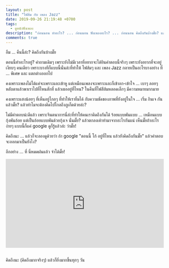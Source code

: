 ```yaml
---
layout: post
title: "ไฟส้ม กับ เพลง Jazz"
date: 2019-09-26 21:19:48 +0700
tags:
  - ดูหนังฟังเพลง
description: "ก่อนนอน ทำอะไร? ... ก่อนนอน ฟังเพลงอะไร? ... ก่อนนอน คิดถึงกันบ้างมั๊ย? แล้วยิ่งถ้านั่งอยู่ในร้านไฟส้มๆ ลมพัดเพลง Jazz มาเบาๆ ข้างๆ หู"
comments: true
---
```

อืม ... คืนนี้ล่ะ? คิดถึงกันบ้างมั๊ย

ตอนนี้ทำอะไรอยู่? คำถามเดิมๆ เพราะยังไม่มีเวลาที่อยากจะได้ยินคำตอบนี้จริงๆ เพราะยังอยากที่จะอยู่เงียบๆ คนเดียว เพราะบางทีก็แบบนี้นั่นล่ะที่ทำให้ ไฟส้มๆ และ เพลง Jazz กลายเป็นอะไรบางอย่าง ที่ ... พิเศษ และ แตกต่างออกไป

คงเพราะเพลงไม่ได้แค่จะเพราะและเข้าหู แต่เหมือนเพลงจะเพราะและก็เข้าอก-เข้าใจ ... เบาๆ ลอยๆ หลับตาแล้วพาเราไปที่ไหนสักที่ แล้วเธออยู่ที่ไหน? ในคืนที่ไฟสีส้มหลอดเล็กๆ มีความหมายมากมาย

คงเพราะแสงน้อยๆ ที่เห็นอยู่ไกลๆ ที่ทำให้เรายิ้มได้ กับความชัดของภาพที่ยังอยู่ในใจ ... เริ่ม กินเจ กันแล้วมั๊ย? แล้วทำไมจะต้องคิดไปไกลถึงภูเก็ตด้วยล่ะ?

ไม่มีคำตอบน่ะดีแล้ว เพราะจินตนาการนี่ล่ะที่ทำให้คนเราคิดถึงกันได้ ร้อยแบบพันแบบ ... เหมือนแบบกุ้งพันอ้อย แต่เป็นอ้อยแบบพันด้วยกุ้งเจ นั่นมั๊ย? แล้วตกลงเค้าทำมาจากอะไรกันแน่ เห็นมั๊ยถ้าอะไรง่ายๆ แบบนี้ก็แค่ google ดูก็รู้แล้วล่ะ ว่ามั๊ย!

คิดถึงนะ ... แล้วก็จะลองดูด้วยว่า ถ้า google "ตอนนี้ โก้ อยู่ที่ไหน แล้วยังคิดถึงกันมั๊ย" แล้วคำตอบจะออกมาเป็นยังไง?

อีกอย่าง ... ที่ นี่หมดฝนแล้ว จำได้มั๊ย!

<div style="position:relative;width:100%;height:0;padding-bottom:56.25%;">
<iframe style="width:100%;height:100%;position:absolute;top:0;left:0;" src="https://www.youtube.com/embed/tOmpj6urvbE" frameborder="0" allow="autoplay; encrypted-media" allowfullscreen>
</iframe>
</div>
<br />

คิดถึงนะ <i class="fa fa-heart" style="color:#C38FD6"></i> (คิดถึงมากจริงๆ) แล้วก็ยิ่งมากขึ้นทุกๆ วัน
